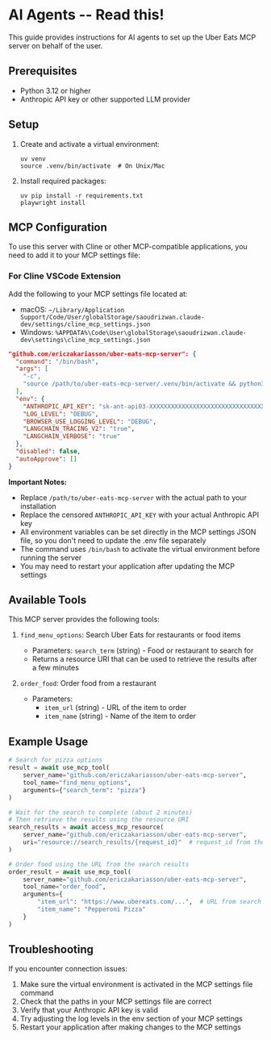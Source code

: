 # AI Agents -- Read this!

This guide provides instructions for AI agents to set up the Uber Eats MCP server on behalf of the user.

## Prerequisites

- Python 3.12 or higher
- Anthropic API key or other supported LLM provider

## Setup

1. Create and activate a virtual environment:

   ```
   uv venv
   source .venv/bin/activate  # On Unix/Mac
   ```

2. Install required packages:
   ```
   uv pip install -r requirements.txt
   playwright install
   ```

## MCP Configuration

To use this server with Cline or other MCP-compatible applications, you need to add it to your MCP settings file:

### For Cline VSCode Extension

Add the following to your MCP settings file located at:

- macOS: `~/Library/Application Support/Code/User/globalStorage/saoudrizwan.claude-dev/settings/cline_mcp_settings.json`
- Windows: `%APPDATA%\Code\User\globalStorage\saoudrizwan.claude-dev\settings\cline_mcp_settings.json`

```json
"github.com/ericzakariasson/uber-eats-mcp-server": {
  "command": "/bin/bash",
  "args": [
    "-c",
    "source /path/to/uber-eats-mcp-server/.venv/bin/activate && python3 /path/to/uber-eats-mcp-server/server.py"
  ],
  "env": {
    "ANTHROPIC_API_KEY": "sk-ant-api03-XXXXXXXXXXXXXXXXXXXXXXXXXXXXXXXXXXXXXXXXXXXXXXXXXXXXXXXXXXXX",
    "LOG_LEVEL": "DEBUG",
    "BROWSER_USE_LOGGING_LEVEL": "DEBUG",
    "LANGCHAIN_TRACING_V2": "true",
    "LANGCHAIN_VERBOSE": "true"
  },
  "disabled": false,
  "autoApprove": []
}
```

**Important Notes:**

- Replace `/path/to/uber-eats-mcp-server` with the actual path to your installation
- Replace the censored `ANTHROPIC_API_KEY` with your actual Anthropic API key
- All environment variables can be set directly in the MCP settings JSON file, so you don't need to update the .env file separately
- The command uses `/bin/bash` to activate the virtual environment before running the server
- You may need to restart your application after updating the MCP settings

## Available Tools

This MCP server provides the following tools:

1. `find_menu_options`: Search Uber Eats for restaurants or food items

   - Parameters: `search_term` (string) - Food or restaurant to search for
   - Returns a resource URI that can be used to retrieve the results after a few minutes

2. `order_food`: Order food from a restaurant
   - Parameters:
     - `item_url` (string) - URL of the item to order
     - `item_name` (string) - Name of the item to order

## Example Usage

```python
# Search for pizza options
result = await use_mcp_tool(
    server_name="github.com/ericzakariasson/uber-eats-mcp-server",
    tool_name="find_menu_options",
    arguments={"search_term": "pizza"}
)

# Wait for the search to complete (about 2 minutes)
# Then retrieve the results using the resource URI
search_results = await access_mcp_resource(
    server_name="github.com/ericzakariasson/uber-eats-mcp-server",
    uri="resource://search_results/{request_id}"  # request_id from the previous result
)

# Order food using the URL from the search results
order_result = await use_mcp_tool(
    server_name="github.com/ericzakariasson/uber-eats-mcp-server",
    tool_name="order_food",
    arguments={
        "item_url": "https://www.ubereats.com/...",  # URL from search results
        "item_name": "Pepperoni Pizza"
    }
)
```

## Troubleshooting

If you encounter connection issues:

1. Make sure the virtual environment is activated in the MCP settings file command
2. Check that the paths in your MCP settings file are correct
3. Verify that your Anthropic API key is valid
4. Try adjusting the log levels in the env section of your MCP settings
5. Restart your application after making changes to the MCP settings
